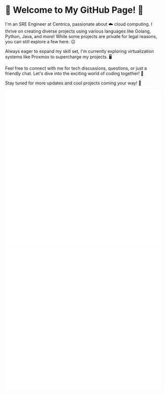 # 👋 Welcome to My GitHub Page! 🚀

I'm an SRE Engineer at Centrica, passionate about ☁️ cloud computing. I thrive on creating diverse projects using various languages like Golang, Python, Java, and more! While some projects are private for legal reasons, you can still explore a few here. 😉

Always eager to expand my skill set, I'm currently exploring virtualization systems like Proxmox to supercharge my projects. 🖥️

Feel free to connect with me for tech discussions, questions, or just a friendly chat. Let's dive into the exciting world of coding together! 🌟

Stay tuned for more updates and cool projects coming your way! 🎉

![Metrics](/github-metrics.svg)
![MetricsComments](/metrics.comments.svg)
![MetricsLines](/metrics.lines.svg)